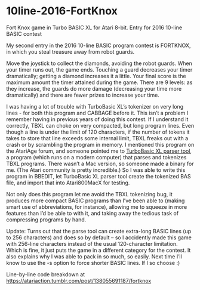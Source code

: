 # 10line-2016-FortKnox
Fort Knox game in Turbo BASIC XL for Atari 8-bit. Entry for 2016 10-line BASIC contest

My second entry in the 2016 10-line BASIC program contest is FORTKNOX, in which you steal treasure away from robot guards.

Move the joystick to collect the diamonds, avoiding the robot guards. When your timer runs out, the game ends. Touching a guard decreases your timer dramatically; getting a diamond increases it a little. Your final score is the maximum amount the timer attained during the game. There are 9 levels: as they increase, the guards do more damage (decreasing your time more dramatically) and there are fewer prizes to increase your time.

I was having a lot of trouble with TurboBasic XL’s tokenizer on very long lines - for both this program and CABBAGE before it. This isn’t a problem I remember having in previous years of doing this contest. If I understand it correctly, TBXL can choke on very compacted, but long program lines. Even though a line is under the limit of 120 characters, if the number of tokens it takes to store that line exceeds some internal limit, TBXL freaks out with a crash or by scrambling the program in memory. I mentioned this program on the AtariAge forum, and someone pointed me to [TurboBasic XL parser tool](https://atariage.com/forums/topic/238422-my-basic-parsing-and-transformation-tool/), a program (which runs on a modern computer) that parses and tokenizes TBXL programs. There wasn’t a Mac version, so someone made a binary for me. (The Atari community is pretty incredible.) So I was able to write this program in BBEDIT, let TurboBasic XL parser tool create the tokenized BAS file, and import that into Atari800MacX for testing.

Not only does this program let me avoid the TBXL tokenizing bug, it produces more compact BASIC programs than I’ve been able to (making smart use of abbreviations, for instance), allowing me to squeeze in more features than I’d be able to with it, and taking away the tedious task of compressing programs by hand.

Update: Turns out that the parse tool can create extra-long BASIC lines (up to 256 characters) and does so by default – so I accidently made this game with 256-line characters instead of the usual 120-character limitation. Which is fine, it just puts the game in a different category for the contest. It also explains why I was able to pack in so much, so easily. Next time I’ll know to use the -s option to force shorter BASIC lines. If I so choose :)

Line-by-line code breakdown at https://atariaction.tumblr.com/post/138055691187/fortknox
